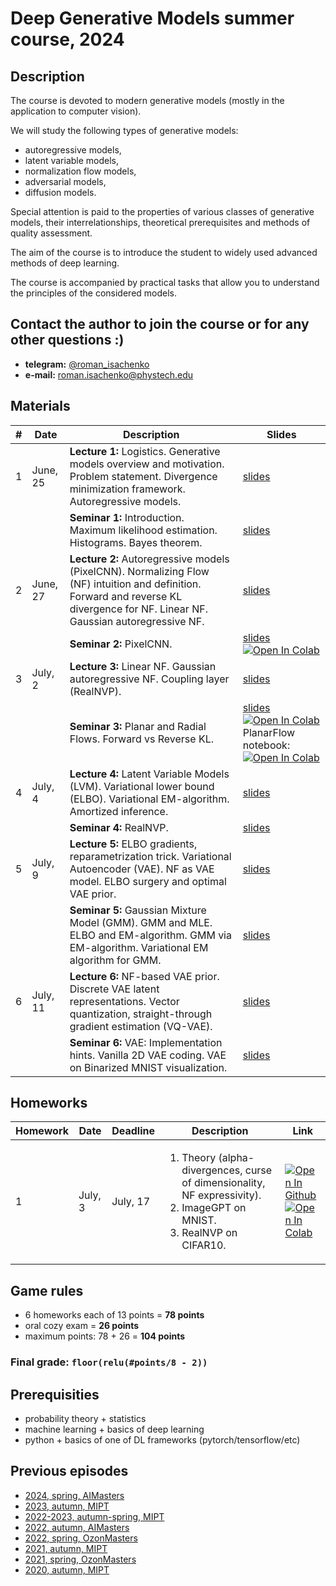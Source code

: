 # Deep Generative Models summer course, 2024

## Description
The course is devoted to modern generative models (mostly in the application to computer vision).

We will study the following types of generative models:
- autoregressive models,
- latent variable models,
- normalization flow models,
- adversarial models,
- diffusion models.

Special attention is paid to the properties of various classes of generative models, their interrelationships, theoretical prerequisites and methods of quality assessment.

The aim of the course is to introduce the student to widely used advanced methods of deep learning.

The course is accompanied by practical tasks that allow you to understand the principles of the considered models.

## Contact the author to join the course or for any other questions :)

- **telegram:** [@roman_isachenko](https://t.me/roman_isachenko)
- **e-mail:** roman.isachenko@phystech.edu

## Materials

| # | Date | Description | Slides |
|---|---|---|---|
| 1 | June, 25 | <b>Lecture 1:</b> Logistics. Generative models overview and motivation. Problem statement. Divergence minimization framework. Autoregressive models. | [slides](lectures/lecture1/Lecture1.pdf) |
|  |  | <b>Seminar 1:</b> Introduction. Maximum likelihood estimation. Histograms. Bayes theorem. | [slides](seminars/seminar1/seminar1.ipynb) |
| 2 | June, 27 | <b>Lecture 2:</b> Autoregressive models (PixelCNN). Normalizing Flow (NF) intuition and definition. Forward and reverse KL divergence for NF. Linear NF. Gaussian autoregressive NF. | [slides](lectures/lecture2/Lecture2.pdf) |
|  |  | <b>Seminar 2:</b> PixelCNN. | [slides](seminars/seminar2/seminar2.ipynb) <a href="https://colab.research.google.com/github/r-isachenko/2024-DGM-Summer-course/blob/main/seminars/seminar2/seminar2.ipynb" target="_parent"><img src="https://colab.research.google.com/assets/colab-badge.svg" alt="Open In Colab"/></a>|
| 3 | July, 2 | <b>Lecture 3:</b> Linear NF. Gaussian autoregressive NF. Coupling layer (RealNVP).  | [slides](lectures/lecture3/Lecture3.pdf) |
|  |  | <b>Seminar 3:</b> Planar and Radial Flows. Forward vs Reverse KL. | [slides](seminars/seminar3/seminar3.ipynb)  <a href="https://colab.research.google.com/github/r-isachenko/2024-DGM-Summer-course/blob/main/seminars/seminar3/seminar3.ipynb" target="_parent"><img src="https://colab.research.google.com/assets/colab-badge.svg" alt="Open In Colab"/></a> PlanarFlow notebook: <a href="https://colab.research.google.com/github/r-isachenko/2024-DGM-Summer-course/blob/main/seminars/seminar3/planar_flow.ipynb" target="_parent"><img src="https://colab.research.google.com/assets/colab-badge.svg" alt="Open In Colab"/></a>|
| 4 | July, 4 | <b>Lecture 4:</b> Latent Variable Models (LVM). Variational lower bound (ELBO). Variational EM-algorithm. Amortized inference. | [slides](lectures/lecture4/Lecture4.pdf) |
|  |  | <b>Seminar 4:</b> RealNVP. | [slides](seminars/seminar4/real_nvp_notes.ipynb) |
| 5 | July, 9 | <b>Lecture 5:</b> ELBO gradients, reparametrization trick. Variational Autoencoder (VAE). NF as VAE model. ELBO surgery and optimal VAE prior. | [slides](lectures/lecture5/Lecture5.pdf) |
|  |  | <b>Seminar 5:</b> Gaussian Mixture Model (GMM). GMM and MLE. ELBO and EM-algorithm. GMM via EM-algorithm. Variational EM algorithm for GMM. | [slides](seminars/seminar5/seminar5.ipynb) |
| 6 | July, 11 | <b>Lecture 6:</b> NF-based VAE prior. Discrete VAE latent representations. Vector quantization, straight-through gradient estimation (VQ-VAE). | [slides](lectures/lecture6/Lecture6.pdf) |
|  |  | <b>Seminar 6:</b>  VAE: Implementation hints. Vanilla 2D VAE coding. VAE on Binarized MNIST visualization. | [slides](seminars/seminar6/seminar6.ipynb) |
<!---
| 7 | July, 16 | <b>Lecture 7:</b> Likelihood-free learning. GAN optimality theorem. Wasserstein distance. | [slides](lectures/lecture7/Lecture7.pdf) |
|  |  | <b>Seminar 7:</b> Posterior collapse. Beta VAE on MNIST. | [slides](seminars/seminar7/seminar7.ipynb) |
| 8 | July, 18 | <b>Lecture 8:</b> Wasserstein GAN (WGAN). WGAN with gradient penalty (WGAN-GP). f-divergence minimization. | [slides](lectures/lecture8/Lecture8.pdf) |
|  |  | <b>Seminar 8:</b> KL vs JS divergences. Vanilla GAN in 1D coding. Mode collapse and vanishing gradients. Non-saturating GAN. | [slides](seminars/seminar8/seminar8.ipynb) |
| 9 | July, 23 | <b>Lecture 9:</b> GAN evaluation. FID, MMD, Precision-Recall, truncation trick. Langevin dynamic. Score matching. | [slides](lectures/lecture9/Lecture9.pdf) |
|  |  | <b>Seminar 9:</b> WGAN and WGAN-GP on 1D data. | [slides](seminars/seminar9/seminar9.ipynb) |
| 10 | July, 25 | <b>Lecture 10:</b> Denoising score matching. Noise Conditioned Score Network (NCSN). Gaussian diffusion process: forward + reverse. | [slides](lectures/lecture10/Lecture10.pdf) |
|  |  | <b>Seminar 10:</b> StyleGAN. | [slides](seminars/seminar10/StyleGAN.ipynb) |
| 11 | July, 30 | <b>Lecture 11:</b> Gaussian diffusion model as VAE, derivation of ELBO. Reparametrization of gaussian diffusion model. | [slides](lectures/lecture11/Lecture11.pdf) |
|  |  | <b>Seminar 11:</b> Noise Conditioned Score Network (NCSN). Gaussian diffusion model as VAE. | [slides](seminars/seminar11/seminar11.ipynb) |
| 12 | August, 2 | <b>Lecture 12:</b> Denoising diffusion probabilistic model (DDPM): overview. Denoising diffusion as score-based generative model. Model guidance: classifier guidance, classfier-free guidance. | [slides](lectures/lecture12/Lecture12.pdf) |
|  |  | <b>Seminar 12:</b> Denoising diffusion probabilistic model (DDPM). Denoising Diffusion Implicit Models (DDIM). | [slides](seminars/seminar11/seminar11.ipynb) |
| 13 | August, 6 | <b>Lecture 13:</b> Continuous-in-time NF and neural ODE. Kolmogorov-Fokker-Planck equation for NF log-likelihood. FFJORD and Hutchinson's trace estimator. Adjoint method for continuous-in-time NF. SDE basics. Kolmogorov-Fokker-Planck equation. Probability flow ODF. Reverse SDE. Variance Preserving and Variance Exploding SDEs. | [slides](lectures/lecture13/Lecture13.pdf) |
|  |  | <b>Seminar 13:</b> Guidance. CLIP, GLIDE, DALL-E 2, Imagen, Latent Diffusion Model. | [slides](seminars/seminar13/seminar13.ipynb) |
--->

## Homeworks
| Homework | Date | Deadline | Description | Link |
|---------|------|-------------|--------|-------|
| 1 | July, 3 | July, 17 | <ol><li>Theory (alpha-divergences, curse of dimensionality, NF expressivity).</li><li>ImageGPT on MNIST.</li><li>RealNVP on CIFAR10.</li></ol> | [![Open In Github](https://img.shields.io/static/v1.svg?logo=github&label=Repo&message=Open%20in%20Github&color=lightgrey)](homeworks/hw1.ipynb)<br>[![Open In Colab](https://colab.research.google.com/assets/colab-badge.svg)](https://colab.research.google.com/github/r-isachenko/2024-DGM-Summer-course/blob/main/homeworks/hw1.ipynb) |
<!---
| 2 | July, 17 | July, 31 | <ol><li>Theory (Sylvester flows, NF expressivity, Neural ODE Pontryagin theorem).</li><li>RealNVP on 2D data.</li><li>RealNVP on CIFAR10.</li></ol> | [![Open In Github](https://img.shields.io/static/v1.svg?logo=github&label=Repo&message=Open%20in%20Github&color=lightgrey)](homeworks/hw2.ipynb)<br>[![Open In Colab](https://colab.research.google.com/assets/colab-badge.svg)](https://colab.research.google.com/github/r-isachenko/2024-DGM-AIMasters-course/blob/main/homeworks/hw2.ipynb) |
| 3 | July, 31 | August, 14 | <ol><li>Theory (IWAE theory, MI in ELBO surgery, Gumbel-Max trick).</li><li>ResNetVAE on CIFAR10.</li><li>VQ-VAE with PixelCNN prior.</li></ol> | [![Open In Github](https://img.shields.io/static/v1.svg?logo=github&label=Repo&message=Open%20in%20Github&color=lightgrey)](homeworks/hw3.ipynb)<br>[![Open In Colab](https://colab.research.google.com/assets/colab-badge.svg)](https://colab.research.google.com/github/r-isachenko/2024-DGM-AIMasters-course/blob/main/homeworks/hw3.ipynb) |
--->

## Game rules
- 6 homeworks each of 13 points = **78 points**
- oral cozy exam = **26 points**
- maximum points: 78 + 26 = **104 points**
### Final grade: `floor(relu(#points/8 - 2))`

## Prerequisities
- probability theory + statistics
- machine learning + basics of deep learning
- python + basics of one of DL frameworks (pytorch/tensorflow/etc)

## Previous episodes
- [2024, spring, AIMasters](https://github.com/r-isachenko/2024-DGM-AIMasters-course)
- [2023, autumn, MIPT](https://github.com/r-isachenko/2023-DGM-MIPT-course)
- [2022-2023, autumn-spring, MIPT](https://github.com/r-isachenko/2022-2023-DGM-MIPT-course)
- [2022, autumn, AIMasters](https://github.com/r-isachenko/2022-2023-DGM-AIMasters-course)
- [2022, spring, OzonMasters](https://github.com/r-isachenko/2022-DGM-Ozon-course)
- [2021, autumn, MIPT](https://github.com/r-isachenko/2021-DGM-MIPT-course)
- [2021, spring, OzonMasters](https://github.com/r-isachenko/2021-DGM-Ozon-course)
- [2020, autumn, MIPT](https://github.com/r-isachenko/2020-DGM-MIPT-course)

